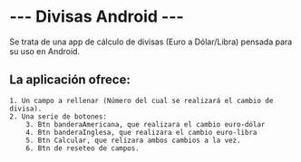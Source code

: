 # --- Divisas Android ---

Se trata de una app de cálculo de divisas (Euro a Dólar/Libra) pensada para su uso en Android. 

## La aplicación ofrece:

    1. Un campo a rellenar (Número del cual se realizará el cambio de divisa).
    2. Una serie de botones:
        3. Btn banderaAmericana, que realizara el cambio euro-dólar
        4. Btn banderaInglesa, que realizara el cambio euro-libra
        5. Btn Calcular, que relizara ambos cambios a la vez.
        6. Btn de reseteo de campos.
